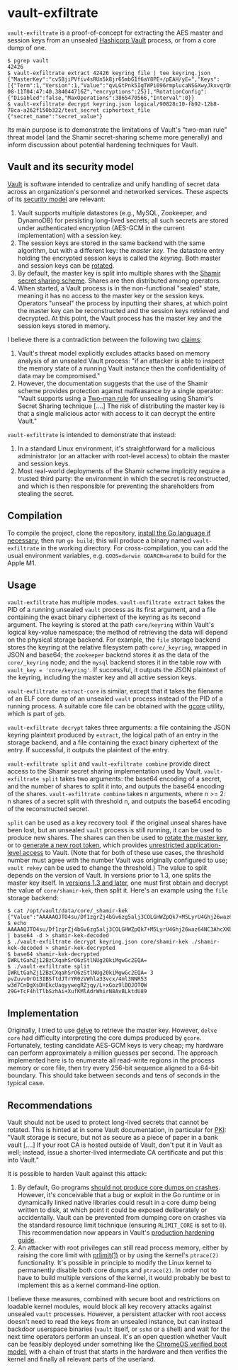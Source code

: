 vault-exfiltrate
================

`vault-exfiltrate` is a proof-of-concept for extracting the AES master and session keys from an unsealed [Hashicorp Vault](https://www.vaultproject.io/) process, or from a core dump of one.

    $ pgrep vault
    42426
    $ vault-exfiltrate extract 42426 keyring_file | tee keyring.json
    {"MasterKey":"cvS8jiPVfiv4sRUn5k8jr65mbG1f6aY8PE+/pEAH/yE=","Keys":[{"Term":1,"Version":1,"Value":"qvLGtPnk5IgTWPi096rmplucaNSGXwyJkxvqrDnUbnY=","InstallTime":"2021-08-11T04:47:40.384044716Z","encryptions":25}],"RotationConfig":{"Disabled":false,"MaxOperations":3865470566,"Interval":0}}
    $ vault-exfiltrate decrypt keyring.json logical/90828c10-fb92-12b8-78ca-a262f150b322/test_secret ciphertext_file
    {"secret_name":"secret_value"}

Its main purpose is to demonstrate the limitations of Vault's "two-man rule" threat model (and the Shamir secret-sharing scheme more generally) and inform discussion about potential hardening techniques for Vault.

## Vault and its security model

[Vault](https://www.vaultproject.io/) is software intended to centralize and unify handling of secret data across an organization's personnel and networked services. These aspects of its [security model](https://www.vaultproject.io/docs/internals/security.html) are relevant:

1. Vault supports multiple datastores (e.g., MySQL, Zookeeper, and DynamoDB) for persisting long-lived secrets; all such secrets are stored under authenticated encryption (AES-GCM in the current implementation) with a session key.
1. The session keys are stored in the same backend with the same algorithm, but with a different key: the *master key*. The datastore entry holding the encrypted session keys is called the *keyring*. Both master and session keys can be [rotated](https://www.vaultproject.io/docs/internals/rotation.html).
1. By default, the master key is split into multiple shares with the [Shamir secret sharing scheme](https://en.wikipedia.org/wiki/Shamir's_Secret_Sharing). Shares are then distributed among operators.
1. When started, a Vault process is in the non-functional "sealed" state, meaning it has no access to the master key or the session keys. Operators "unseal" the process by inputting their shares, at which point the master key can be reconstructed and the session keys retrieved and decrypted. At this point, the Vault process has the master key and the session keys stored in memory.

I believe there is a contradiction between the following two [claims](https://www.vaultproject.io/docs/internals/security.html):

1. Vault's threat model explicitly excludes attacks based on memory analysis of an unsealed Vault process: "if an attacker is able to inspect the memory state of a running Vault instance then the confidentiality of data may be compromised."
1. However, the documentation suggests that the use of the Shamir scheme provides protection against malfeasance by a single operator: "Vault supports using a [Two-man rule](https://en.wikipedia.org/wiki/Two-man_rule) for unsealing using Shamir's Secret Sharing technique [....] The risk of distributing the master key is that a single malicious actor with access to it can decrypt the entire Vault."

`vault-exfiltrate` is intended to demonstrate that instead:

1. In a standard Linux environment, it's straightforward for a malicious administrator (or an attacker with root-level access) to obtain the master and session keys.
1. Most real-world deployments of the Shamir scheme implicitly require a trusted third party: the environment in which the secret is reconstructed, and which is then responsible for preventing the shareholders from stealing the secret.

## Compilation

To compile the project, clone the repository, [install the Go language if necessary](https://golang.org/dl/), then run `go build`; this will produce a binary named `vault-exfiltrate` in the working directory. For cross-compilation, you can add the usual environment variables, e.g. `GOOS=darwin GOARCH=arm64` to build for the Apple M1.

## Usage

`vault-exfiltrate` has multiple modes. `vault-exfiltrate extract` takes the PID of a running unsealed `vault` process as its first argument, and a file containing the exact binary ciphertext of the keyring as its second argument. The keyring is stored at the path `core/keyring` within Vault's logical key-value namespace; the method of retrieving the data will depend on the physical storage backend. For example, the `file` storage backend stores the keyring at the relative filesystem path `core/_keyring`, wrapped in JSON and base64; the `zookeeper` backend stores it as the data of the `core/_keyring` node; and the `mysql` backend stores it in the table row with `vault_key = 'core/keyring'`. If successful, it outputs the JSON plaintext of the keyring, including the master key and all active session keys.

`vault-exfiltrate extract-core` is similar, except that it takes the filename of an ELF core dump of an unsealed `vault` process instead of the PID of a running process. A suitable core file can be obtained with the [gcore](http://man7.org/linux/man-pages/man1/gcore.1.html) utility, which is part of `gdb`.

`vault-exfiltrate decrypt` takes three arguments: a file containing the JSON keyring plaintext produced by `extract`, the logical path of an entry in the storage backend, and a file containing the exact binary ciphertext of the entry. If successful, it outputs the plaintext of the entry.

`vault-exfiltrate split` and `vault-exfiltrate combine` provide direct access to the Shamir secret sharing implementation used by Vault. `vault-exfiltrate split` takes two arguments: the base64 encoding of a secret, and the number of shares to split it into, and outputs the base64 encoding of the shares. `vault-exfiltrate combine` takes n arguments, where n >= 2: n shares of a secret split with threshold n, and outputs the base64 encoding of the reconstructed secret.

`split` can be used as a key recovery tool: if the original unseal shares have been lost, but an unsealed `vault` process is still running,  it can be used to produce new shares. The shares can then be used to [rotate the master key](https://www.vaultproject.io/guides/rekeying-and-rotating.html), or to [generate a new root token](https://www.vaultproject.io/guides/generate-root.html), which provides [unrestricted application-level access](https://www.vaultproject.io/docs/concepts/tokens.html#root-tokens) to Vault. (Note that for both of these use cases, the threshold number must agree with the number Vault was originally configured to use; `vault rekey` can be used to change the threshold.) The value to split depends on the version of Vault. In versions prior to 1.3, one splits the master key itself. In [versions 1.3 and later](https://github.com/hashicorp/vault/pull/7694), one must first obtain and decrypt the value of `core/shamir-kek`, then split it. Here's an example using the `file` storage backend:

```
$ cat /opt/vault/data/core/_shamir-kek
{"Value":"AAAAAQJTO4su/Df1zgrZj4bGv6zg5alj3COLGHWZpQk7+M5LyrU4Ghj26waz64NC3AhcXKbGO2oisBCxjobNS1c="}
$ echo AAAAAQJTO4su/Df1zgrZj4bGv6zg5alj3COLGHWZpQk7+M5LyrU4Ghj26waz64NC3AhcXKbGO2oisBCxjobNS1c= | base64 -d > shamir-kek-decoded
$ ./vault-exfiltrate decrypt keyring.json core/shamir-kek ./shamir-kek-decoded > shamir-kek-decrypted
$ base64 shamir-kek-decrypted
IWRLtGahZj12BzCXqahSrO6zStlNUg20kiMgwGc2EQA=
$ ./vault-exfiltrate split IWRLtGahZj12BzCXqahSrO6zStlNUg20kiMgwGc2EQA= 3
pvZuvvOrO13IBSftdJTrYR0zVWhla33vcx/4ml3NNR53
w3d7CnDgXsDHEkcUaqyywegRZjqy/L+xGoz9lBQJOTQW
29G+TcF4hlTlbSzhAi+XufKMlAdrWhirN8AvBLktdU89
```

## Implementation

Originally, I tried to use [delve](https://github.com/derekparker/delve) to retrieve the master key. However, `delve core` had difficulty interpreting the core dumps produced by `gcore`. Fortunately, testing candidate AES-GCM keys is very cheap; my hardware can perform approximately a million guesses per second. The approach implemented here is to enumerate all read-write regions in the process memory or core file, then try every 256-bit sequence aligned to a 64-bit boundary. This should take between seconds and tens of seconds in the typical case.

## Recommendations

Vault should not be used to protect long-lived secrets that cannot be rotated. This is hinted at in some Vault documentation, in particular for [PKI](https://www.vaultproject.io/docs/secrets/pki/index.html): "Vault storage is secure, but not as secure as a piece of paper in a bank vault [....] If your root CA is hosted outside of Vault, don't put it in Vault as well; instead, issue a shorter-lived intermediate CA certificate and put this into Vault."

It is possible to harden Vault against this attack:

1. By default, Go programs [should not produce core dumps on crashes](https://golang.org/pkg/runtime/). However, it's conceivable that a bug or exploit in the Go runtime or in dynamically linked native libraries could result in a core dump being written to disk, at which point it could be exposed deliberately or accidentally. Vault can be prevented from dumping core on crashes via the standard resource limit technique (ensuring `RLIMIT_CORE` is set to `0`). This recommendation now appears in Vault's [production hardening guide](https://www.vaultproject.io/guides/production.html).
1. An attacker with root privileges can still read process memory, either by raising the core limit with [prlimit(1)](http://man7.org/linux/man-pages/man1/prlimit.1.html) or by using the kernel's `ptrace(2)` functionality. It's possible in principle to modify the Linux kernel to permanently disable both core dumps and `ptrace(2)`. In order not to have to build multiple versions of the kernel, it would probably be best to implement this as a kernel command-line option.

I believe these measures, combined with secure boot and restrictions on loadable kernel modules, would block all key recovery attacks against unsealed `vault` processes. However, a persistent attacker with root access doesn't need to read the keys from an unsealed instance, but can instead backdoor userspace binaries (`vault` itself, or `sshd` or a shell) and wait for the next time operators perform an unseal. It's an open question whether Vault can be feasibly deployed under something like the [ChromeOS verified boot model](https://www.chromium.org/chromium-os/chromiumos-design-docs/verified-boot), with a chain of trust that starts in the hardware and then verifies the kernel and finally all relevant parts of the userland.
